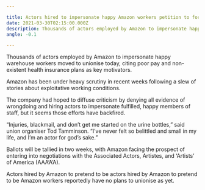 ```yaml
---

title: Actors hired to impersonate happy Amazon workers petition to form union
date: 2021-03-30T02:15:00.000Z
description: Thousands of actors employed by Amazon to impersonate happy warehouse workers moved to unionise today, citing poor pay and non-existent health insurance plans as key motivators.
angle: -0.1

---
```


Thousands of actors employed by Amazon to impersonate happy warehouse workers moved to unionise today, citing poor pay and non-existent health insurance plans as key motivators.

Amazon has been under heavy scrutiny in recent weeks following a slew of stories about exploitative working conditions.

The company had hoped to diffuse criticism by denying all evidence of wrongdoing and hiring actors to impersonate fulfilled, happy members of staff, but it seems those efforts have backfired.

“Injuries, blackmail, and don’t get me started on the urine bottles,” said union organiser Tod Tamminson. “I’ve never felt so belittled and small in my life, and I’m an actor for god’s sake.”

Ballots will be tallied in two weeks, with Amazon facing the prospect of entering into negotiations with the Associated Actors, Artistes, and ‘Artists’ of America (AAA‘A’A).

Actors hired by Amazon to pretend to be actors hired by Amazon to pretend to be Amazon workers reportedly have no plans to unionise as yet.